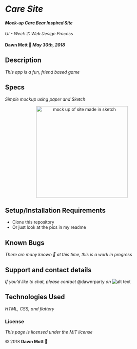 <!-- Twitter icon from https://github.com/carlsednaoui/gitsocial -->
[1.1]: http://i.imgur.com/tXSoThF.png (twitter icon with padding)

# _Care Site_

#### _Mock-up Care Bear Inspired Site_
_UI - Week 2: Web Design Process_

#### **Dawn Mott** :sunrise_over_mountains: _May 30th, 2018_

## Description

_This app is a fun, friend based game_

## Specs
_Simple mockup using paper and Sketch_


<div style="text-align:center"><img src="./img/lhtc-sketch.png" alt="mock up of site made in sketch" width="300"></div>


## Setup/Installation Requirements

* Clone this repository
* Or just look at the pics in my readme


## Known Bugs

_There are many known :bug: at this time, this is a work in progress_

## Support and contact details

_If you'd like to chat, please contact_ @dawnrparty _on_ ![alt text][1.1]

## Technologies Used

_HTML, CSS, and flattery_

### License

*This page is licensed under the MIT license*

&copy; 2018 **Dawn Mott** :sunrise_over_mountains:
